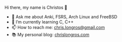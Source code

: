 Hi there, my name is Christos 👋
- 💬 Ask me about Anki, FSRS, Arch Linux and FreeBSD
- 🌱 I’m currently learning C, C++
- 📫 How to reach me: chris.longros@gmail.com
- 📚 My personal blog: [chrislongros.com](https://chrislongros.com/)
<!--
**chrislongros/chrislongros** is a ✨ _special_ ✨ repository because its `README.md` (this file) appears on your GitHub profile.

Here are some ideas to get you started:

- 🔭 I’m currently working on ...
- 👯 I’m looking to collaborate on ...
- 🤔 I’m looking for help with ...
- 😄 Pronouns: ...
- ⚡ Fun fact: ...
-->
